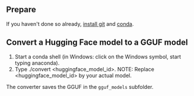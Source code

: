 ## Prepare
If you haven't done so already, 
[install git](https://git-scm.com/book/en/v2/Getting-Started-Installing-Git) 
and [conda](https://docs.anaconda.com/free/miniconda/miniconda-install/).

## Convert a Hugging Face model to a GGUF model
1. Start a conda shell (in Windows: click on the Windows symbol, start typing anaconda).
2. Type ./convert <huggingface_model_id>. NOTE: Replace <huggingface_model_id> by your actual model.

The converter saves the GGUF in the `gguf_models` subfolder. 


